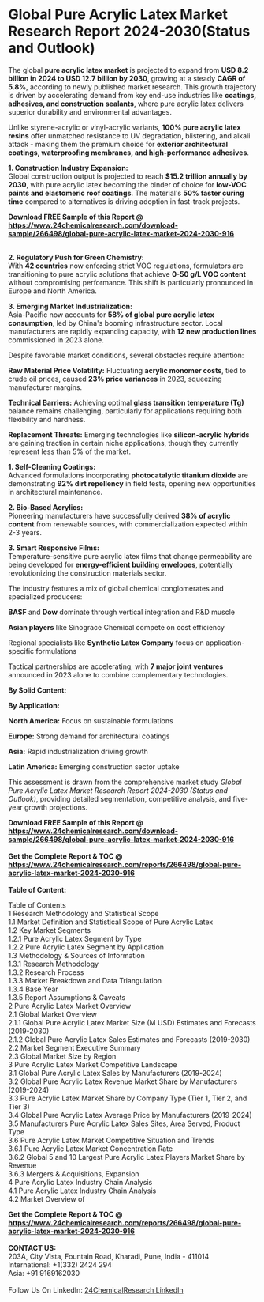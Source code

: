 <h1>Global Pure Acrylic Latex Market Research Report 2024-2030(Status and Outlook)</h1><p>The global <strong>pure acrylic latex market</strong> is projected to expand from <strong>USD 8.2 billion in 2024 to USD 12.7 billion by 2030</strong>, growing at a steady <strong>CAGR of 5.8%</strong>, according to newly published market research. This growth trajectory is driven by accelerating demand from key end-use industries like <strong>coatings, adhesives, and construction sealants</strong>, where pure acrylic latex delivers superior durability and environmental advantages.</p><p>Unlike styrene-acrylic or vinyl-acrylic variants, <strong>100% pure acrylic latex resins</strong> offer unmatched resistance to UV degradation, blistering, and alkali attack - making them the premium choice for <strong>exterior architectural coatings, waterproofing membranes, and high-performance adhesives</strong>.</p><p><strong>1. Construction Industry Expansion:</strong><br>
Global construction output is projected to reach <strong>$15.2 trillion annually by 2030</strong>, with pure acrylic latex becoming the binder of choice for <strong>low-VOC paints and elastomeric roof coatings</strong>. The material's <strong>50% faster curing time</strong> compared to alternatives is driving adoption in fast-track projects.</p><div><b>Download FREE Sample of this Report @ 
            <a href="https://www.24chemicalresearch.com/download-sample/266498/global-pure-acrylic-latex-market-2024-2030-916">
            https://www.24chemicalresearch.com/download-sample/266498/global-pure-acrylic-latex-market-2024-2030-916</a></b></div><br><p><strong>2. Regulatory Push for Green Chemistry:</strong><br>
With <strong>42 countries</strong> now enforcing strict VOC regulations, formulators are transitioning to pure acrylic solutions that achieve <strong>0-50 g/L VOC content</strong> without compromising performance. This shift is particularly pronounced in Europe and North America.</p><p><strong>3. Emerging Market Industrialization:</strong><br>
Asia-Pacific now accounts for <strong>58% of global pure acrylic latex consumption</strong>, led by China's booming infrastructure sector. Local manufacturers are rapidly expanding capacity, with <strong>12 new production lines</strong> commissioned in 2023 alone.</p><p>Despite favorable market conditions, several obstacles require attention:</p><p><strong>Raw Material Price Volatility:</strong> Fluctuating <strong>acrylic monomer costs</strong>, tied to crude oil prices, caused <strong>23% price variances</strong> in 2023, squeezing manufacturer margins.</p><p><strong>Technical Barriers:</strong> Achieving optimal <strong>glass transition temperature (Tg)</strong> balance remains challenging, particularly for applications requiring both flexibility and hardness.</p><p><strong>Replacement Threats:</strong> Emerging technologies like <strong>silicon-acrylic hybrids</strong> are gaining traction in certain niche applications, though they currently represent less than 5% of the market.</p><p><strong>1. Self-Cleaning Coatings:</strong><br>
Advanced formulations incorporating <strong>photocatalytic titanium dioxide</strong> are demonstrating <strong>92% dirt repellency</strong> in field tests, opening new opportunities in architectural maintenance.</p><p><strong>2. Bio-Based Acrylics:</strong><br>
Pioneering manufacturers have successfully derived <strong>38% of acrylic content</strong> from renewable sources, with commercialization expected within 2-3 years.</p><p><strong>3. Smart Responsive Films:</strong><br>
Temperature-sensitive pure acrylic latex films that change permeability are being developed for <strong>energy-efficient building envelopes</strong>, potentially revolutionizing the construction materials sector.</p><p>The industry features a mix of global chemical conglomerates and specialized producers:</p><p><strong>BASF</strong> and <strong>Dow</strong> dominate through vertical integration and R&amp;D muscle</p><p><strong>Asian players</strong> like Sinograce Chemical compete on cost efficiency</p><p>Regional specialists like <strong>Synthetic Latex Company</strong> focus on application-specific formulations</p><p>Tactical partnerships are accelerating, with <strong>7 major joint ventures</strong> announced in 2023 alone to combine complementary technologies.</p><p><strong>By Solid Content:</strong></p><p><strong>By Application:</strong></p><p><strong>North America:</strong> Focus on sustainable formulations</p><p><strong>Europe:</strong> Strong demand for architectural coatings</p><p><strong>Asia:</strong> Rapid industrialization driving growth</p><p><strong>Latin America:</strong> Emerging construction sector uptake</p><p>This assessment is drawn from the comprehensive market study <em>Global Pure Acrylic Latex Market Research Report 2024-2030 (Status and Outlook)</em>, providing detailed segmentation, competitive analysis, and five-year growth projections.</p><div><b>Download FREE Sample of this Report @ 
            <a href="https://www.24chemicalresearch.com/download-sample/266498/global-pure-acrylic-latex-market-2024-2030-916">
            https://www.24chemicalresearch.com/download-sample/266498/global-pure-acrylic-latex-market-2024-2030-916</a></b></div><br><div><b>Get the Complete Report & TOC @ 
            <a href="https://www.24chemicalresearch.com/reports/266498/global-pure-acrylic-latex-market-2024-2030-916">
            https://www.24chemicalresearch.com/reports/266498/global-pure-acrylic-latex-market-2024-2030-916</a></b></div><br>
            <b>Table of Content:</b><p>Table of Contents<br />
1 Research Methodology and Statistical Scope<br />
1.1 Market Definition and Statistical Scope of Pure Acrylic Latex<br />
1.2 Key Market Segments<br />
1.2.1 Pure Acrylic Latex Segment by Type<br />
1.2.2 Pure Acrylic Latex Segment by Application<br />
1.3 Methodology & Sources of Information<br />
1.3.1 Research Methodology<br />
1.3.2 Research Process<br />
1.3.3 Market Breakdown and Data Triangulation<br />
1.3.4 Base Year<br />
1.3.5 Report Assumptions & Caveats<br />
2 Pure Acrylic Latex Market Overview<br />
2.1 Global Market Overview<br />
2.1.1 Global Pure Acrylic Latex Market Size (M USD) Estimates and Forecasts (2019-2030)<br />
2.1.2 Global Pure Acrylic Latex Sales Estimates and Forecasts (2019-2030)<br />
2.2 Market Segment Executive Summary<br />
2.3 Global Market Size by Region<br />
3 Pure Acrylic Latex Market Competitive Landscape<br />
3.1 Global Pure Acrylic Latex Sales by Manufacturers (2019-2024)<br />
3.2 Global Pure Acrylic Latex Revenue Market Share by Manufacturers (2019-2024)<br />
3.3 Pure Acrylic Latex Market Share by Company Type (Tier 1, Tier 2, and Tier 3)<br />
3.4 Global Pure Acrylic Latex Average Price by Manufacturers (2019-2024)<br />
3.5 Manufacturers Pure Acrylic Latex Sales Sites, Area Served, Product Type<br />
3.6 Pure Acrylic Latex Market Competitive Situation and Trends<br />
3.6.1 Pure Acrylic Latex Market Concentration Rate<br />
3.6.2 Global 5 and 10 Largest Pure Acrylic Latex Players Market Share by Revenue<br />
3.6.3 Mergers & Acquisitions, Expansion<br />
4 Pure Acrylic Latex Industry Chain Analysis<br />
4.1 Pure Acrylic Latex Industry Chain Analysis<br />
4.2 Market Overview of</p><div><b>Get the Complete Report & TOC @ 
            <a href="https://www.24chemicalresearch.com/reports/266498/global-pure-acrylic-latex-market-2024-2030-916">
            https://www.24chemicalresearch.com/reports/266498/global-pure-acrylic-latex-market-2024-2030-916</a></b></div><br><b>CONTACT US:</b><br>
            203A, City Vista, Fountain Road, Kharadi, Pune, India - 411014<br>
            International: +1(332) 2424 294<br>
            Asia: +91 9169162030 <br><br>
            Follow Us On LinkedIn: <a href="https://www.linkedin.com/company/24chemicalresearch/">24ChemicalResearch LinkedIn</a>